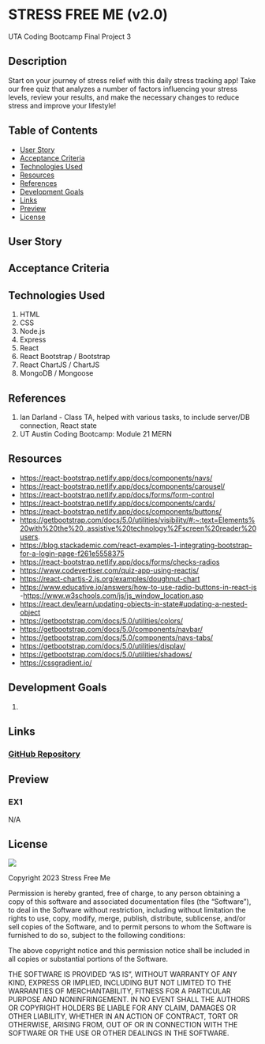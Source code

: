 # STRESS FREE ME (v2.0)

UTA Coding Bootcamp Final Project 3

## Description

Start on your journey of stress relief with this daily stress tracking app!
Take our free quiz that analyzes a number of factors influencing your stress levels, review your results, and make the necessary changes to reduce stress and improve your lifestyle!

## Table of Contents

- [User Story](#user-story)
- [Acceptance Criteria](#acceptance-criteria)
- [Technologies Used](#technologies-used)
- [Resources](#resources)
- [References](#references)
- [Development Goals](#development-goals)
- [Links](#links)
- [Preview](#preview)
- [License](#license)

## User Story

## Acceptance Criteria

## Technologies Used

1. HTML
2. CSS
3. Node.js
4. Express
5. React
6. React Bootstrap / Bootstrap
7. React ChartJS / ChartJS
8. MongoDB / Mongoose

## References

1. Ian Darland - Class TA, helped with various tasks, to include server/DB connection, React state
2. UT Austin Coding Bootcamp: Module 21 MERN

## Resources

- https://react-bootstrap.netlify.app/docs/components/navs/
- https://react-bootstrap.netlify.app/docs/components/carousel/
- https://react-bootstrap.netlify.app/docs/forms/form-control
- https://react-bootstrap.netlify.app/docs/components/cards/
- https://react-bootstrap.netlify.app/docs/components/buttons/
- https://getbootstrap.com/docs/5.0/utilities/visibility/#:~:text=Elements%20with%20the%20.,assistive%20technology%2Fscreen%20reader%20users.
- https://blog.stackademic.com/react-examples-1-integrating-bootstrap-for-a-login-page-f261e5558375
- https://react-bootstrap.netlify.app/docs/forms/checks-radios
- https://www.codevertiser.com/quiz-app-using-reactjs/
- https://react-chartjs-2.js.org/examples/doughnut-chart
- https://www.educative.io/answers/how-to-use-radio-buttons-in-react-js -https://www.w3schools.com/js/js_window_location.asp
- https://react.dev/learn/updating-objects-in-state#updating-a-nested-object
- https://getbootstrap.com/docs/5.0/utilities/colors/
- https://getbootstrap.com/docs/5.0/components/navbar/
- https://getbootstrap.com/docs/5.0/components/navs-tabs/
- https://getbootstrap.com/docs/5.0/utilities/display/
- https://getbootstrap.com/docs/5.0/utilities/shadows/
- https://cssgradient.io/

## Development Goals

1.

## Links

### <a href="https://github.com/MAT-2/stress-free-me-v2">GitHub Repository</a>

## Preview

### EX1

N/A

## License

<img src='https://img.shields.io/badge/License-MIT-yellow.svg?style=for-the-badge'>

Copyright 2023 Stress Free Me

Permission is hereby granted, free of charge, to any person obtaining a copy of this software and associated documentation files (the “Software”), to deal in the Software without restriction, including without limitation the rights to use, copy, modify, merge, publish, distribute, sublicense, and/or sell copies of the Software, and to permit persons to whom the Software is furnished to do so, subject to the following conditions:

The above copyright notice and this permission notice shall be included in all copies or substantial portions of the Software.

THE SOFTWARE IS PROVIDED “AS IS”, WITHOUT WARRANTY OF ANY KIND, EXPRESS OR IMPLIED, INCLUDING BUT NOT LIMITED TO THE WARRANTIES OF MERCHANTABILITY, FITNESS FOR A PARTICULAR PURPOSE AND NONINFRINGEMENT. IN NO EVENT SHALL THE AUTHORS OR COPYRIGHT HOLDERS BE LIABLE FOR ANY CLAIM, DAMAGES OR OTHER LIABILITY, WHETHER IN AN ACTION OF CONTRACT, TORT OR OTHERWISE, ARISING FROM, OUT OF OR IN CONNECTION WITH THE SOFTWARE OR THE USE OR OTHER DEALINGS IN THE SOFTWARE.

